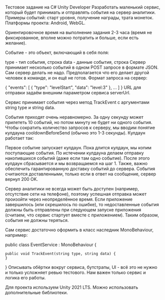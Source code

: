 Тестовое задание на C# Unity Developer
Разработать маленький сервис, который будет принимать и отправлять события на сервер аналитики.
Примеры событий: старт уровня, получение награды, трата монеток.
Платформы проекта: Android, WebGL.

Ориентировочное время на выполнение задания 2-3 часа (время не фиксированное, вполне можно потратить и больше, если есть желание).

Событие - это объект, включающий в себя поля:

type - тип события, строка
data - данные события, строка
Сервер принимает несколько событий в одном POST запросе в формате JSON.
Сам сервер делать не надо. Предполагается что его делает другой человек в команде, и он ещё не готов.
Формат запроса на сервер:

{
    "events": [
        {
            "type": "levelStart",
            "data": "level:3"
        },
        ...
    ]
}
URL для отправки задаём внешним параметром сервиса serverUrl.

Сервис принимает события через метод TrackEvent с аргументами string type и string data.

События приходят очень неравномерно. За одну секунду может прилететь 10 событий, но потом минуту не будет ни одного события. Чтобы сократить количество запросов к серверу, мы вводим понятие кулдауна cooldownBeforeSend (обычно это 1-3 секунды). Кулдаун работает так:

Первое событие запускает кулдаун.
Пока длится кулдаун, мы копим поступающие события.
По истечении кулдауна делаем отправку накопившихся событий (даже если там одно событие). После этого кулдаун сбрасывается и мы возвращаемся на шаг 1.
Также, важно обеспечить гарантированную доставку событий до сервера. События считаются доставленными, только если в ответ на сообщение, сервер вернул 200 OK.

Сервер аналитики не всегда может быть доступен (например, отсутствие сети на телефоне), поэтому успешная отправка может произойти через неопределённое время. Если приложение завершилось (или скрешилось по ошибке), то недоставленные события должны быть отправлены при следующем запуске приложения (считаем, что сервис стартует вместе с приложением). Таким образом, события не должны теряться.

Сам сервис достаточно оформить в класс наследник MonoBehaviour, например:

public class EventService : MonoBehaviour {

    public void TrackEvent(string type, string data) {
    }
}
Описывать обёртки вокруг сервиса, бутстрапы, UI - всё это не нужно и только усложняет ревью тестового. Нам важен только сервис и логика его работы.

Для проекта используем Unity 2021 LTS.
Можно использовать дополнительные библиотеки.
